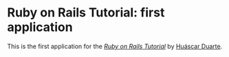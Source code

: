 # Ruby on Rails Tutorial: first application

This is the first application for the
[*Ruby on Rails Tutorial*](http://railstutorial.org/)
by [Huáscar Duarte](huascar.duarte@gmail.com/).
